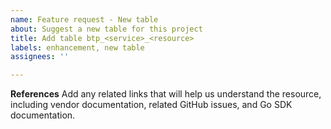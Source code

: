 ```yaml
---
name: Feature request - New table
about: Suggest a new table for this project
title: Add table btp_<service>_<resource>
labels: enhancement, new table
assignees: ''

---
```


**References**
Add any related links that will help us understand the resource, including vendor documentation, related GitHub issues, and Go SDK documentation.
